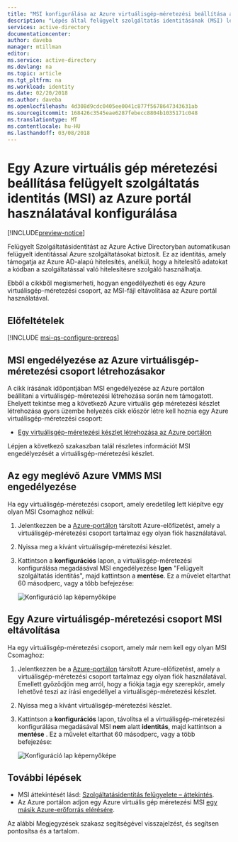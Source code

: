 ```yaml
---
title: "MSI konfigurálása az Azure virtuálisgép-méretezési beállítása az Azure portál használatával"
description: "Lépés által felügyelt szolgáltatás identitásának (MSI) lévő Azure VMSS, az Azure portál használatával konfigurálására vonatkozó részletes utasításokat."
services: active-directory
documentationcenter: 
author: daveba
manager: mtillman
editor: 
ms.service: active-directory
ms.devlang: na
ms.topic: article
ms.tgt_pltfrm: na
ms.workload: identity
ms.date: 02/20/2018
ms.author: daveba
ms.openlocfilehash: 4d308d9cdc0405ee0041c877f5678647343631ab
ms.sourcegitcommit: 168426c3545eae6287febecc8804b1035171c048
ms.translationtype: MT
ms.contentlocale: hu-HU
ms.lasthandoff: 03/08/2018
---
```

# <a name="configure-an-azure-virtual-machine-scale-set-managed-service-identity-msi-using-the-azure-portal"></a>Egy Azure virtuális gép méretezési beállítása felügyelt szolgáltatás identitás (MSI) az Azure portál használatával konfigurálása

[!INCLUDE[preview-notice](../../../includes/active-directory-msi-preview-notice.md)]

Felügyelt Szolgáltatásidentitást az Azure Active Directoryban automatikusan felügyelt identitással Azure szolgáltatásokat biztosít. Ez az identitás, amely támogatja az Azure AD-alapú hitelesítés, anélkül, hogy a hitelesítő adatokat a kódban a szolgáltatással való hitelesítésre szolgáló használhatja. 

Ebből a cikkből megismerheti, hogyan engedélyezheti és egy Azure virtuálisgép-méretezési csoport, az MSI-fájl eltávolítása az Azure portál használatával.

## <a name="prerequisites"></a>Előfeltételek

[!INCLUDE [msi-qs-configure-prereqs](../../../includes/active-directory-msi-qs-configure-prereqs.md)]

## <a name="enable-msi-during-creation-of-azure-virtual-machine-scale-set"></a>MSI engedélyezése az Azure virtuálisgép-méretezési csoport létrehozásakor

A cikk írásának időpontjában MSI engedélyezése az Azure portálon beállítani a virtuálisgép-méretezési létrehozása során nem támogatott. Ehelyett tekintse meg a következő Azure virtuális gép méretezési készlet létrehozása gyors üzembe helyezés cikk először létre kell hoznia egy Azure virtuálisgép-méretezési csoport:

- [Egy virtuálisgép-méretezési készlet létrehozása az Azure portálon](../../virtual-machine-scale-sets/virtual-machine-scale-sets-create-portal.md)  

Lépjen a következő szakaszban talál részletes információt MSI engedélyezését a virtuálisgép-méretezési készlet.

## <a name="enable-msi-on-an-existing-azure-vmms"></a>Az egy meglévő Azure VMMS MSI engedélyezése

Ha egy virtuálisgép-méretezési csoport, amely eredetileg lett kiépítve egy olyan MSI Csomaghoz nélkül:

1. Jelentkezzen be a [Azure-portálon](https://portal.azure.com) társított Azure-előfizetést, amely a virtuálisgép-méretezési csoport tartalmaz egy olyan fiók használatával.

2. Nyissa meg a kívánt virtuálisgép-méretezési készlet.

3. Kattintson a **konfigurációs** lapon, a virtuálisgép-méretezési konfigurálása megadásával MSI engedélyezése **Igen** "Felügyelt szolgáltatás identitás", majd kattintson a **mentése**. Ez a művelet eltarthat 60 másodperc, vagy a több befejezése:

   ![Konfiguráció lap képernyőképe](../media/msi-qs-configure-portal-windows-vmss/create-windows-vmss-portal-configuration-blade.png)  

## <a name="remove-msi-from-an-azure-virtual-machine-scale-set"></a>Egy Azure virtuálisgép-méretezési csoport MSI eltávolítása

Ha egy virtuálisgép-méretezési csoport, amely már nem kell egy olyan MSI Csomaghoz:

1. Jelentkezzen be a [Azure-portálon](https://portal.azure.com) társított Azure-előfizetést, amely a virtuálisgép-méretezési csoport tartalmaz egy olyan fiók használatával. Emellett győződjön meg arról, hogy a fiókja tagja egy szerepkör, amely lehetővé teszi az írási engedéllyel a virtuálisgép-méretezési készlet.

2. Nyissa meg a kívánt virtuálisgép-méretezési készlet.

3. Kattintson a **konfigurációs** lapon, távolítsa el a virtuálisgép-méretezési konfigurálása megadásával MSI **nem** alatt **identitás**, majd kattintson a **mentése** . Ez a művelet eltarthat 60 másodperc, vagy a több befejezése:

   ![Konfiguráció lap képernyőképe](../media/msi-qs-configure-portal-windows-vmss/disable-windows-vmss-portal-configuration-blade.png)  

## <a name="next-steps"></a>További lépések

- MSI áttekintését lásd: [Szolgáltatásidentitás felügyelete – áttekintés](overview.md).
- Az Azure portálon adjon egy Azure virtuális gép méretezési MSI [egy másik Azure-erőforrás elérésére](howto-assign-access-portal.md).

Az alábbi Megjegyzések szakasz segítségével visszajelzést, és segítsen pontosítsa és a tartalom.
